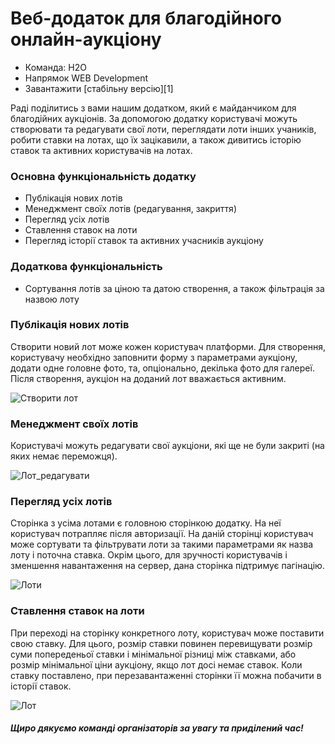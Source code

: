 # Веб-додаток для благодійного онлайн-аукціону

* Команда: H2O
* Напрямок WEB Development
* Завантажити [стабільну версію][1]

Раді поділитись з вами нашим додатком, який є майданчиком для благодійних аукціонів. За допомогою додатку користувачі можуть створювати та редагувати свої лоти, переглядати лоти інших учаників, робити ставки на лотах, що їх зацікавили, а також дивитись історію ставок та активних користувачів на лотах.

### Основна функціональність додатку
- Публікація нових лотів
- Менеджмент своїх лотів (редагування, закриття)
- Перегляд усіх лотів
- Ставлення ставок на лоти
- Перегляд історії ставок та активних учасників аукціону

### Додаткова функціональність
- Сортування лотів за ціною та датою створення, а також фільтрація за назвою лоту

### Публікація нових лотів
Створити новий лот може кожен користувач платформи. Для створення, користувачу необхідно заповнити форму з параметрами аукціону, додати одне головне фото, та, опціонально, декілька фото для галереї. Після створення, аукціон на доданий лот вважається активним.

![Створити лот](https://github.com/Its-OP/auction/assets/110679395/a0ad5a9b-6fe8-417d-bc49-7636f26c469b)
 
### Менеджмент своїх лотів
Користувачі можуть редагувати свої аукціони, які ще не були закриті (на яких немає переможця).

![Лот_редагувати](https://github.com/Its-OP/auction/assets/110679395/47c679ca-152d-4c4a-bbf6-3d747b72b43d)
 
### Перегляд усіх лотів
Сторінка з усіма лотами є головною сторінкою додатку. На неї користувач потрапляє після авторизації. На даній сторінці користувач може сортувати та фільтрувати лоти за такими параметрами як назва лоту і поточна ставка. Окрім цього, для зручності користувачів і зменшення навантаження на сервер, дана сторінка підтримує пагінацію.

![Лоти](https://github.com/Its-OP/auction/assets/110679395/512e0420-7745-40b4-b1f9-e64635402215)

### Ставлення ставок на лоти
При переході на сторінку конкретного лоту, користувач може поставити свою ставку. Для цього, розмір ставки повинен перевищувати розмір суми попереденьої ставки і мінімальної різниці між ставками, або розмір мінімальної ціни аукціону, якщо лот досі немає ставок.
Коли ставку поставлено, при перезавантаженні сторінки її можна побачити в історії ставок.

![Лот](https://github.com/Its-OP/auction/assets/110679395/acee6853-49ff-4f94-8d68-e3fec760834c)
  
##### Щиро дякуємо команді організаторів за увагу та приділений час!
